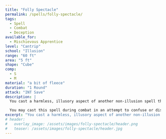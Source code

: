 ```yaml
---
title: "Folly Spectacle"
permalink: /spells/folly-spectacle/
tags:
  - Spell
  - Combat
  - Deception
available_for:
  - Mischievous Apprentice
level: "Cantrip"
school: "Illusion"
range: "60 ft"
area: "5 ft"
shape: "Cube"
comp:
  - S
  - M
material: "a bit of fleece"
duration: "1 Round"
attack: "INT Save"
description: |
  You cast a harmless, illusory aspect of another non-illusion spell that you have seen before and is no larger than a 5-foot cube, such as Fire Bolt or Mage Hand. The effect fades after a few seconds.

  You may cast this spell during combat in an attempt to confuse or distract an enemy. The target must succeed an Intelligence saving throw in order to tell that it's only an illusion. On failure, the target loses concentration and must use its reaction to evade it.
excerpt: "You cast a harmless, illusory aspect of another non-illusion spell that you have seen before."
# header:
#   overlay_image: /assets/images/folly-spectacle/header.png
#   teaser: /assets/images/folly-spectacle/header.jpg
---
```

